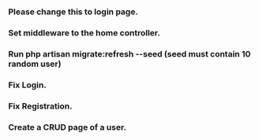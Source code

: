 ### Please change this to login page.
### Set middleware to the home controller.
### Run php artisan migrate:refresh --seed (seed must contain 10 random user)
### Fix Login.
### Fix Registration.
### Create a CRUD page of a user.
